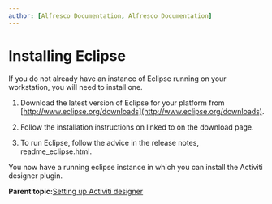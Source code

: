 ```yaml
---
author: [Alfresco Documentation, Alfresco Documentation]
---
```


# Installing Eclipse

If you do not already have an instance of Eclipse running on your workstation, you will need to install one.

1.  Download the latest version of Eclipse for your platform from [http://www.eclipse.org/downloads](http://www.eclipse.org/downloads).

2.  Follow the installation instructions on linked to on the download page.

3.  To run Eclipse, follow the advice in the release notes, readme\_eclipse.html.


You now have a running eclipse instance in which you can install the Activiti designer plugin.

**Parent topic:**[Setting up Activiti designer](../topics/wf-activiti-designer-setup.md)

